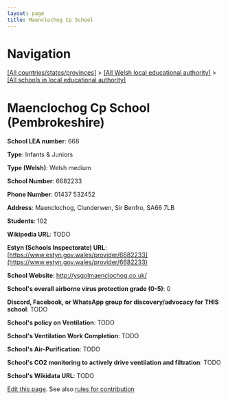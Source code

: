 ```yaml
---
layout: page
title: Maenclochog Cp School
---
```

# Navigation

[[All countries/states/provinces]](../../..) > [[All Welsh local educational authority]](../..) > [[All schools in local educational authority]](..)

# Maenclochog Cp School (Pembrokeshire)

**School LEA number**: 668

**Type**: Infants & Juniors

**Type (Welsh)**: Welsh medium

**School Number**: 6682233

**Phone Number**: 01437 532452

**Address**: Maenclochog, Clunderwen, Sir Benfro, SA66 7LB

**Students**: 102

**Wikipedia URL**: TODO

**Estyn (Schools Inspectorate) URL**: [https://www.estyn.gov.wales/provider/6682233](https://www.estyn.gov.wales/provider/6682233)

**School Website**: http://ysgolmaenclochog.co.uk/

**School's overall airborne virus protection grade (0-5)**: 0

**Discord, Facebook, or WhatsApp group for discovery/advocacy for THIS school**: TODO

**School's policy on Ventilation**: TODO

**School's Ventilation Work Completion**: TODO

**School's Air-Purification**: TODO

**School's CO2 monitoring to actively drive ventilation and filtration**: TODO

**School's Wikidata URL**: TODO




[Edit this page](https://github.com/ventilate-schools/Wales/edit/prif/./Pembrokeshire/Maenclochog_Cp_School.md). See also [rules for contribution](../../../contribution-rules/)